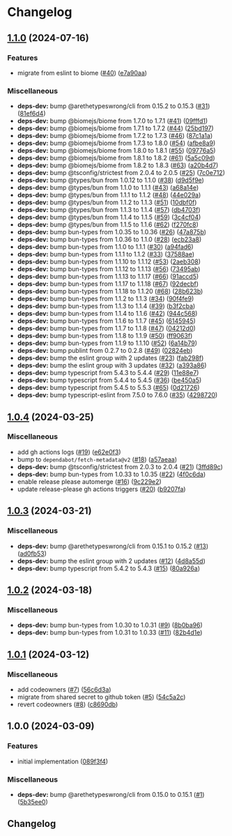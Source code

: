 # Changelog

## [1.1.0](https://github.com/ghoullier/number-safe-parse/compare/v1.0.4...v1.1.0) (2024-07-16)


### Features

* migrate from eslint to biome ([#40](https://github.com/ghoullier/number-safe-parse/issues/40)) ([e7a90aa](https://github.com/ghoullier/number-safe-parse/commit/e7a90aa908cea60082cd35452d8e3852e3808e91))


### Miscellaneous

* **deps-dev:** bump @arethetypeswrong/cli from 0.15.2 to 0.15.3 ([#31](https://github.com/ghoullier/number-safe-parse/issues/31)) ([81ef6d4](https://github.com/ghoullier/number-safe-parse/commit/81ef6d4b9fde704fabc4d58aa7a8b7ea50de2df6))
* **deps-dev:** bump @biomejs/biome from 1.7.0 to 1.7.1 ([#41](https://github.com/ghoullier/number-safe-parse/issues/41)) ([09fffd1](https://github.com/ghoullier/number-safe-parse/commit/09fffd152a8d30badbe8ca34185e16c5aec996e7))
* **deps-dev:** bump @biomejs/biome from 1.7.1 to 1.7.2 ([#44](https://github.com/ghoullier/number-safe-parse/issues/44)) ([25bd197](https://github.com/ghoullier/number-safe-parse/commit/25bd1975fec6abecf07a880259cc62cacf170234))
* **deps-dev:** bump @biomejs/biome from 1.7.2 to 1.7.3 ([#46](https://github.com/ghoullier/number-safe-parse/issues/46)) ([87c1a1a](https://github.com/ghoullier/number-safe-parse/commit/87c1a1a028030a8ed3288ffcbc104872dd6132b4))
* **deps-dev:** bump @biomejs/biome from 1.7.3 to 1.8.0 ([#54](https://github.com/ghoullier/number-safe-parse/issues/54)) ([afbe8a9](https://github.com/ghoullier/number-safe-parse/commit/afbe8a92b16aacd34c061039f410ba5eabbd4882))
* **deps-dev:** bump @biomejs/biome from 1.8.0 to 1.8.1 ([#55](https://github.com/ghoullier/number-safe-parse/issues/55)) ([09776a5](https://github.com/ghoullier/number-safe-parse/commit/09776a51f5400f034a28730a7a04011f06da80f4))
* **deps-dev:** bump @biomejs/biome from 1.8.1 to 1.8.2 ([#61](https://github.com/ghoullier/number-safe-parse/issues/61)) ([5a5c09d](https://github.com/ghoullier/number-safe-parse/commit/5a5c09df1c7f4bf682bf0152a779d7deb84fc099))
* **deps-dev:** bump @biomejs/biome from 1.8.2 to 1.8.3 ([#63](https://github.com/ghoullier/number-safe-parse/issues/63)) ([a20b4d7](https://github.com/ghoullier/number-safe-parse/commit/a20b4d7c474e63b8b0e6b3b4b6dbed2eda6d777d))
* **deps-dev:** bump @tsconfig/strictest from 2.0.4 to 2.0.5 ([#25](https://github.com/ghoullier/number-safe-parse/issues/25)) ([7c0e712](https://github.com/ghoullier/number-safe-parse/commit/7c0e7129c37010ec94913e8197d700a865512d60))
* **deps-dev:** bump @types/bun from 1.0.12 to 1.1.0 ([#38](https://github.com/ghoullier/number-safe-parse/issues/38)) ([d9d5f9e](https://github.com/ghoullier/number-safe-parse/commit/d9d5f9e8690ec24b12ec31a595ba1b622cbb207d))
* **deps-dev:** bump @types/bun from 1.1.0 to 1.1.1 ([#43](https://github.com/ghoullier/number-safe-parse/issues/43)) ([a68a14e](https://github.com/ghoullier/number-safe-parse/commit/a68a14ea4273d7d31fd919737f18afe553cb089d))
* **deps-dev:** bump @types/bun from 1.1.1 to 1.1.2 ([#48](https://github.com/ghoullier/number-safe-parse/issues/48)) ([44e029a](https://github.com/ghoullier/number-safe-parse/commit/44e029a5572ffbbe8b1859e769e394419c8d2fff))
* **deps-dev:** bump @types/bun from 1.1.2 to 1.1.3 ([#51](https://github.com/ghoullier/number-safe-parse/issues/51)) ([10dbf0f](https://github.com/ghoullier/number-safe-parse/commit/10dbf0f3e12fcfbce1ba01297b85d7425e3ab533))
* **deps-dev:** bump @types/bun from 1.1.3 to 1.1.4 ([#57](https://github.com/ghoullier/number-safe-parse/issues/57)) ([db4703f](https://github.com/ghoullier/number-safe-parse/commit/db4703fdd729f5a3d9c69f3fde6170d163959c69))
* **deps-dev:** bump @types/bun from 1.1.4 to 1.1.5 ([#59](https://github.com/ghoullier/number-safe-parse/issues/59)) ([3c4cf04](https://github.com/ghoullier/number-safe-parse/commit/3c4cf0483301788fba3b1212ea38b59fadf318c8))
* **deps-dev:** bump @types/bun from 1.1.5 to 1.1.6 ([#62](https://github.com/ghoullier/number-safe-parse/issues/62)) ([f270fc8](https://github.com/ghoullier/number-safe-parse/commit/f270fc8481f9c65614c10ab7823c1e2c4beae8f2))
* **deps-dev:** bump bun-types from 1.0.35 to 1.0.36 ([#26](https://github.com/ghoullier/number-safe-parse/issues/26)) ([47a875b](https://github.com/ghoullier/number-safe-parse/commit/47a875bfb59a68ae438d4f28299a790b8baf0bff))
* **deps-dev:** bump bun-types from 1.0.36 to 1.1.0 ([#28](https://github.com/ghoullier/number-safe-parse/issues/28)) ([ecb23a8](https://github.com/ghoullier/number-safe-parse/commit/ecb23a829d8ae16aa4b4a1548ce51bd18dfdc0fa))
* **deps-dev:** bump bun-types from 1.1.0 to 1.1.1 ([#30](https://github.com/ghoullier/number-safe-parse/issues/30)) ([a94fad6](https://github.com/ghoullier/number-safe-parse/commit/a94fad609d276794f2599fbd3e30823c1141508f))
* **deps-dev:** bump bun-types from 1.1.1 to 1.1.2 ([#33](https://github.com/ghoullier/number-safe-parse/issues/33)) ([37588ae](https://github.com/ghoullier/number-safe-parse/commit/37588aea7079ee95ca264a5110ed5372aaec9e7b))
* **deps-dev:** bump bun-types from 1.1.10 to 1.1.12 ([#53](https://github.com/ghoullier/number-safe-parse/issues/53)) ([2aeb308](https://github.com/ghoullier/number-safe-parse/commit/2aeb308e8a2a65278a7dc204109d09f873f01ec7))
* **deps-dev:** bump bun-types from 1.1.12 to 1.1.13 ([#56](https://github.com/ghoullier/number-safe-parse/issues/56)) ([73495ab](https://github.com/ghoullier/number-safe-parse/commit/73495ab5ec8b838769469ffe87468b08a1e023eb))
* **deps-dev:** bump bun-types from 1.1.13 to 1.1.17 ([#66](https://github.com/ghoullier/number-safe-parse/issues/66)) ([91accd5](https://github.com/ghoullier/number-safe-parse/commit/91accd5c7708def22bba7a4b2b0b356850210032))
* **deps-dev:** bump bun-types from 1.1.17 to 1.1.18 ([#67](https://github.com/ghoullier/number-safe-parse/issues/67)) ([92decbf](https://github.com/ghoullier/number-safe-parse/commit/92decbfa9ed12f54c3c1b12940ae96cc23f8a3a1))
* **deps-dev:** bump bun-types from 1.1.18 to 1.1.20 ([#68](https://github.com/ghoullier/number-safe-parse/issues/68)) ([28b623b](https://github.com/ghoullier/number-safe-parse/commit/28b623ba7c72d2eeec3d95a7033d9e82cffecfdd))
* **deps-dev:** bump bun-types from 1.1.2 to 1.1.3 ([#34](https://github.com/ghoullier/number-safe-parse/issues/34)) ([90f4fe9](https://github.com/ghoullier/number-safe-parse/commit/90f4fe9efd67a6bc420d140c14caa9b53fdf0436))
* **deps-dev:** bump bun-types from 1.1.3 to 1.1.4 ([#39](https://github.com/ghoullier/number-safe-parse/issues/39)) ([b3f2cba](https://github.com/ghoullier/number-safe-parse/commit/b3f2cba2b5a134f5ba2a9f7a47acdb5c502ab8fe))
* **deps-dev:** bump bun-types from 1.1.4 to 1.1.6 ([#42](https://github.com/ghoullier/number-safe-parse/issues/42)) ([944c568](https://github.com/ghoullier/number-safe-parse/commit/944c568f3ae5592650bb07263931029f8a9f9d58))
* **deps-dev:** bump bun-types from 1.1.6 to 1.1.7 ([#45](https://github.com/ghoullier/number-safe-parse/issues/45)) ([6145945](https://github.com/ghoullier/number-safe-parse/commit/6145945cfb715387046a139e41c3e5c207dce716))
* **deps-dev:** bump bun-types from 1.1.7 to 1.1.8 ([#47](https://github.com/ghoullier/number-safe-parse/issues/47)) ([04212d0](https://github.com/ghoullier/number-safe-parse/commit/04212d0e5fa9f55643d9f6f416cc849cf3c21e27))
* **deps-dev:** bump bun-types from 1.1.8 to 1.1.9 ([#50](https://github.com/ghoullier/number-safe-parse/issues/50)) ([ff9063f](https://github.com/ghoullier/number-safe-parse/commit/ff9063f585e9cb71b44a6608a1a407d3d1c82c4d))
* **deps-dev:** bump bun-types from 1.1.9 to 1.1.10 ([#52](https://github.com/ghoullier/number-safe-parse/issues/52)) ([6a14b79](https://github.com/ghoullier/number-safe-parse/commit/6a14b79dd8adef29273ae15ab59427b6cb01c67e))
* **deps-dev:** bump publint from 0.2.7 to 0.2.8 ([#49](https://github.com/ghoullier/number-safe-parse/issues/49)) ([02824eb](https://github.com/ghoullier/number-safe-parse/commit/02824eb4281687115bd65513418f367f203384b3))
* **deps-dev:** bump the eslint group with 2 updates ([#23](https://github.com/ghoullier/number-safe-parse/issues/23)) ([fab298f](https://github.com/ghoullier/number-safe-parse/commit/fab298f4c8e6e2e3f2486764b5ce1ec88f7b571b))
* **deps-dev:** bump the eslint group with 3 updates ([#32](https://github.com/ghoullier/number-safe-parse/issues/32)) ([a393a86](https://github.com/ghoullier/number-safe-parse/commit/a393a86c068f4fe7b8dd2463a0be25f55718c1ad))
* **deps-dev:** bump typescript from 5.4.3 to 5.4.4 ([#29](https://github.com/ghoullier/number-safe-parse/issues/29)) ([11e88e7](https://github.com/ghoullier/number-safe-parse/commit/11e88e7c0a1d2069615a5446316ad51bb2d5b8e6))
* **deps-dev:** bump typescript from 5.4.4 to 5.4.5 ([#36](https://github.com/ghoullier/number-safe-parse/issues/36)) ([be450a5](https://github.com/ghoullier/number-safe-parse/commit/be450a57d952f4ee8e4fe3f939c87acb28f0676e))
* **deps-dev:** bump typescript from 5.4.5 to 5.5.3 ([#65](https://github.com/ghoullier/number-safe-parse/issues/65)) ([0d21726](https://github.com/ghoullier/number-safe-parse/commit/0d217266251e93f5adbf331a6adff508bafd0ea5))
* **deps-dev:** bump typescript-eslint from 7.5.0 to 7.6.0 ([#35](https://github.com/ghoullier/number-safe-parse/issues/35)) ([4298720](https://github.com/ghoullier/number-safe-parse/commit/4298720a47f16c4be48fed475d38ac204e0a4fc5))

## [1.0.4](https://github.com/ghoullier/number-safe-parse/compare/v1.0.3...v1.0.4) (2024-03-25)


### Miscellaneous

* add gh actions logs ([#19](https://github.com/ghoullier/number-safe-parse/issues/19)) ([e62e0f3](https://github.com/ghoullier/number-safe-parse/commit/e62e0f37d1451bf70459ba1efe022e63d109a096))
* bump to `dependabot/fetch-metadata@v2` ([#18](https://github.com/ghoullier/number-safe-parse/issues/18)) ([a57aeaa](https://github.com/ghoullier/number-safe-parse/commit/a57aeaa63b0a4cb95555f2d4b6fea636286ce05d))
* **deps-dev:** bump @tsconfig/strictest from 2.0.3 to 2.0.4 ([#21](https://github.com/ghoullier/number-safe-parse/issues/21)) ([3ffd89c](https://github.com/ghoullier/number-safe-parse/commit/3ffd89c740c7843e2fc798f0e1d2b43a6490870f))
* **deps-dev:** bump bun-types from 1.0.33 to 1.0.35 ([#22](https://github.com/ghoullier/number-safe-parse/issues/22)) ([4f0c6da](https://github.com/ghoullier/number-safe-parse/commit/4f0c6dae273bd56661b4f7b184698f627410166a))
* enable release please automerge ([#16](https://github.com/ghoullier/number-safe-parse/issues/16)) ([9c229e2](https://github.com/ghoullier/number-safe-parse/commit/9c229e2706a3db72a041bb4e582dc4d8c470768b))
* update release-please gh actions triggers ([#20](https://github.com/ghoullier/number-safe-parse/issues/20)) ([b9207fa](https://github.com/ghoullier/number-safe-parse/commit/b9207fa20b45ee2e994b6257e5695d3d1ced68db))

## [1.0.3](https://github.com/ghoullier/number-safe-parse/compare/v1.0.2...v1.0.3) (2024-03-21)


### Miscellaneous

* **deps-dev:** bump @arethetypeswrong/cli from 0.15.1 to 0.15.2 ([#13](https://github.com/ghoullier/number-safe-parse/issues/13)) ([ad0fb53](https://github.com/ghoullier/number-safe-parse/commit/ad0fb5352d2bc77fe393d2ff7eb2ebff31bdfa10))
* **deps-dev:** bump the eslint group with 2 updates ([#12](https://github.com/ghoullier/number-safe-parse/issues/12)) ([4d8a55d](https://github.com/ghoullier/number-safe-parse/commit/4d8a55d014c4946a1a03e2d511031f9a79d5564a))
* **deps-dev:** bump typescript from 5.4.2 to 5.4.3 ([#15](https://github.com/ghoullier/number-safe-parse/issues/15)) ([80a926a](https://github.com/ghoullier/number-safe-parse/commit/80a926a67986b15dbbde610bfc5e4357dc69f4d8))

## [1.0.2](https://github.com/ghoullier/number-safe-parse/compare/v1.0.1...v1.0.2) (2024-03-18)


### Miscellaneous

* **deps-dev:** bump bun-types from 1.0.30 to 1.0.31 ([#9](https://github.com/ghoullier/number-safe-parse/issues/9)) ([8b0ba96](https://github.com/ghoullier/number-safe-parse/commit/8b0ba96197fa9c59a417ad0aff6b476c21c47da8))
* **deps-dev:** bump bun-types from 1.0.31 to 1.0.33 ([#11](https://github.com/ghoullier/number-safe-parse/issues/11)) ([82b4d1e](https://github.com/ghoullier/number-safe-parse/commit/82b4d1e61a40ce75e55da0cbeb9269c233a3bd44))

## [1.0.1](https://github.com/ghoullier/number-safe-parse/compare/v1.0.0...v1.0.1) (2024-03-12)


### Miscellaneous

* add codeowners ([#7](https://github.com/ghoullier/number-safe-parse/issues/7)) ([56c6d3a](https://github.com/ghoullier/number-safe-parse/commit/56c6d3a32969edae83f97f5e6cddb0e208ff172b))
* migrate from shared secret to github token ([#5](https://github.com/ghoullier/number-safe-parse/issues/5)) ([54c5a2c](https://github.com/ghoullier/number-safe-parse/commit/54c5a2cfb382a901eb010843f9dd11886ce706d9))
* revert codeowners ([#8](https://github.com/ghoullier/number-safe-parse/issues/8)) ([c8690db](https://github.com/ghoullier/number-safe-parse/commit/c8690db6986cc70226dad517ed19a5fd29879290))

## 1.0.0 (2024-03-09)


### Features

* initial implementation ([089f3f4](https://github.com/ghoullier/number-safe-parse/commit/089f3f4462705141fd316a5752cbe6d6155c921c))


### Miscellaneous

* **deps-dev:** bump @arethetypeswrong/cli from 0.15.0 to 0.15.1 ([#1](https://github.com/ghoullier/number-safe-parse/issues/1)) ([5b35ee0](https://github.com/ghoullier/number-safe-parse/commit/5b35ee01ca3630e05c758525bd722d66c715453d))

## Changelog
